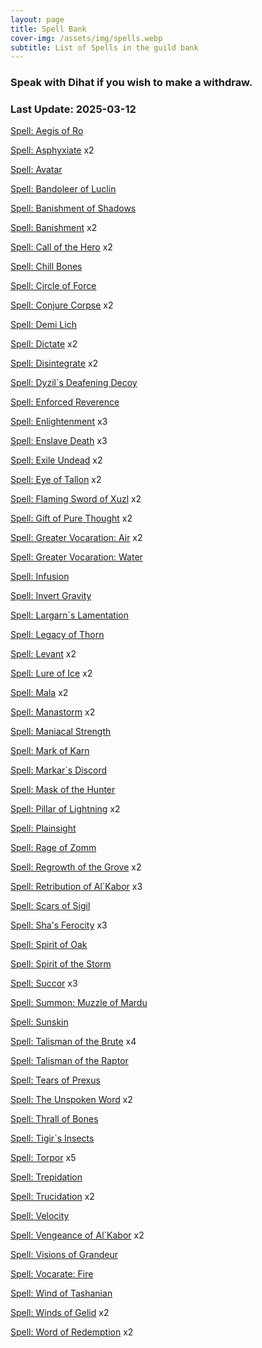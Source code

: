 ```yaml
---
layout: page
title: Spell Bank
cover-img: /assets/img/spells.webp
subtitle: List of Spells in the guild bank
---
```

### Speak with Dihat if you wish to make a withdraw.

### Last Update: 2025-03-12

[Spell: Aegis of Ro](https://www.pqdi.cc/item/15863)

[Spell: Asphyxiate](https://www.pqdi.cc/item/19402) x2

[Spell: Avatar](https://www.pqdi.cc/item/19292)

[Spell: Bandoleer of Luclin](https://www.pqdi.cc/item/19356)

[Spell: Banishment of Shadows](https://www.pqdi.cc/item/19228)

[Spell: Banishment](https://www.pqdi.cc/item/19262) x2

[Spell: Call of the Hero](https://www.pqdi.cc/item/19360) x2

[Spell: Chill Bones](https://www.pqdi.cc/item/19302)

[Spell: Circle of Force](https://www.pqdi.cc/item/15463)

[Spell: Conjure Corpse](https://www.pqdi.cc/item/19307) x2

[Spell: Demi Lich](https://www.pqdi.cc/item/19314)

[Spell: Dictate](https://www.pqdi.cc/item/19406) x2

[Spell: Disintegrate](https://www.pqdi.cc/item/19415) x2

[Spell: Dyzil`s Deafening Decoy](https://www.pqdi.cc/item/19364)

[Spell: Enforced Reverence](https://www.pqdi.cc/item/19222)

[Spell: Enlightenment](https://www.pqdi.cc/item/19396) x3

[Spell: Enslave Death](https://www.pqdi.cc/item/19313) x3

[Spell: Exile Undead](https://www.pqdi.cc/item/19214) x2

[Spell: Eye of Tallon](https://www.pqdi.cc/item/19411) x2

[Spell: Flaming Sword of Xuzl](https://www.pqdi.cc/item/19344) x2

[Spell: Gift of Pure Thought](https://www.pqdi.cc/item/19401) x2

[Spell: Greater Vocaration: Air](https://www.pqdi.cc/item/19371) x2

[Spell: Greater Vocaration: Water](https://www.pqdi.cc/item/19372)

[Spell: Infusion](https://www.pqdi.cc/item/19424)

[Spell: Invert Gravity](https://www.pqdi.cc/item/19341)

[Spell: Largarn`s Lamentation](https://www.pqdi.cc/item/19388)

[Spell: Legacy of Thorn](https://www.pqdi.cc/item/19259)

[Spell: Levant](https://www.pqdi.cc/item/19303) x2

[Spell: Lure of Ice](https://www.pqdi.cc/item/19422) x2

[Spell: Mala](https://www.pqdi.cc/item/19418) x2

[Spell: Manastorm](https://www.pqdi.cc/item/19370) x2

[Spell: Maniacal Strength](https://www.pqdi.cc/item/19279)

[Spell: Mark of Karn](https://www.pqdi.cc/item/19218)

[Spell: Markar`s Discord](https://www.pqdi.cc/item/19331)

[Spell: Mask of the Hunter](https://www.pqdi.cc/item/19261)

[Spell: Pillar of Lightning](https://www.pqdi.cc/item/19326) x2

[Spell: Plainsight](https://www.pqdi.cc/item/19330)

[Spell: Rage of Zomm](https://www.pqdi.cc/item/19417)

[Spell: Regrowth of the Grove](https://www.pqdi.cc/item/19256) x2

[Spell: Retribution of Al`Kabor](https://www.pqdi.cc/item/19332) x3

[Spell: Scars of Sigil](https://www.pqdi.cc/item/19358)

[Spell: Sha's Ferocity](https://www.pqdi.cc/item/7728) x3

[Spell: Spirit of Oak](https://www.pqdi.cc/item/19258)

[Spell: Spirit of the Storm](https://www.pqdi.cc/item/7741)

[Spell: Succor](https://www.pqdi.cc/item/19253) x3

[Spell: Summon: Muzzle of Mardu](https://www.pqdi.cc/item/19363)

[Spell: Sunskin](https://www.pqdi.cc/item/19420)

[Spell: Talisman of the Brute](https://www.pqdi.cc/item/19281) x4

[Spell: Talisman of the Raptor](https://www.pqdi.cc/item/19289)

[Spell: Tears of Prexus](https://www.pqdi.cc/item/19339)

[Spell: The Unspoken Word](https://www.pqdi.cc/item/19225) x2

[Spell: Thrall of Bones](https://www.pqdi.cc/item/19299)

[Spell: Tigir`s Insects](https://www.pqdi.cc/item/19285)

[Spell: Torpor](https://www.pqdi.cc/item/19293) x5

[Spell: Trepidation](https://www.pqdi.cc/item/19220)

[Spell: Trucidation](https://www.pqdi.cc/item/19425) x2

[Spell: Velocity](https://www.pqdi.cc/item/19348)

[Spell: Vengeance of Al`Kabor](https://www.pqdi.cc/item/19342) x2

[Spell: Visions of Grandeur](https://www.pqdi.cc/item/19407)

[Spell: Vocarate: Fire](https://www.pqdi.cc/item/19355)

[Spell: Wind of Tashanian](https://www.pqdi.cc/item/19405)

[Spell: Winds of Gelid](https://www.pqdi.cc/item/19343) x2

[Spell: Word of Redemption](https://www.pqdi.cc/item/19229) x2

